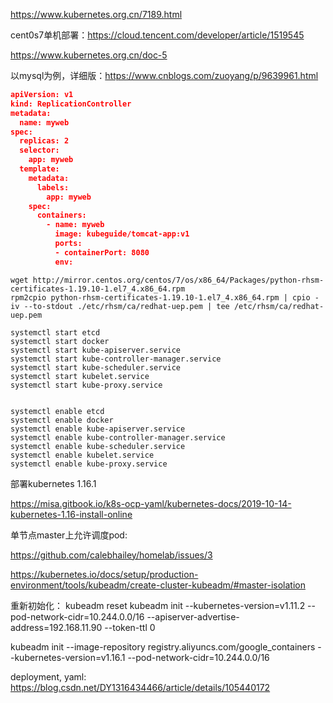 https://www.kubernetes.org.cn/7189.html





cent0s7单机部署：https://cloud.tencent.com/developer/article/1519545

https://www.kubernetes.org.cn/doc-5

以mysql为例，详细版：https://www.cnblogs.com/zuoyang/p/9639961.html



```json
apiVersion: v1
kind: ReplicationController
metadata:
  name: myweb
spec:
  replicas: 2
  selector:
    app: myweb
  template:
    metadata:
      labels:
        app: myweb
    spec:
      containers:
        - name: myweb
          image: kubeguide/tomcat-app:v1
          ports:
          - containerPort: 8080
          env:
```







```shell
wget http://mirror.centos.org/centos/7/os/x86_64/Packages/python-rhsm-certificates-1.19.10-1.el7_4.x86_64.rpm
rpm2cpio python-rhsm-certificates-1.19.10-1.el7_4.x86_64.rpm | cpio -iv --to-stdout ./etc/rhsm/ca/redhat-uep.pem | tee /etc/rhsm/ca/redhat-uep.pem
```





```shell
systemctl start etcd
systemctl start docker
systemctl start kube-apiserver.service
systemctl start kube-controller-manager.service
systemctl start kube-scheduler.service
systemctl start kubelet.service
systemctl start kube-proxy.service


systemctl enable etcd
systemctl enable docker
systemctl enable kube-apiserver.service
systemctl enable kube-controller-manager.service
systemctl enable kube-scheduler.service
systemctl enable kubelet.service
systemctl enable kube-proxy.service
```





部署kubernetes 1.16.1

https://misa.gitbook.io/k8s-ocp-yaml/kubernetes-docs/2019-10-14-kubernetes-1.16-install-online





单节点master上允许调度pod:

https://github.com/calebhailey/homelab/issues/3

https://kubernetes.io/docs/setup/production-environment/tools/kubeadm/create-cluster-kubeadm/#master-isolation





重新初始化：
kubeadm reset 
kubeadm init --kubernetes-version=v1.11.2 --pod-network-cidr=10.244.0.0/16 --apiserver-advertise-address=192.168.11.90 --token-ttl 0

kubeadm init --image-repository registry.aliyuncs.com/google_containers --kubernetes-version=v1.16.1 --pod-network-cidr=10.244.0.0/16 

deployment, yaml: https://blog.csdn.net/DY1316434466/article/details/105440172
